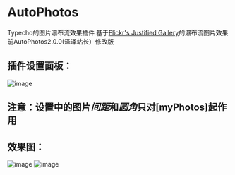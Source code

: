 # AutoPhotos
Typecho的图片瀑布流效果插件
基于<a href="https://github.com/nk-o/flickr-justified-gallery#wordpress-plugin">Flickr's Justified Gallery</a>的瀑布流图片效果<br>
前AutoPhotos2.0.0(泽泽站长）修改版

## 插件设置面板：

![image](https://github.com/Rakiendesu/AutoPhotos/assets/129365698/571c1bf2-47d1-4299-9cf5-77b6e921976a)

## 注意：设置中的图片*间距*和*圆角*只对[myPhotos]起作用

## 效果图：
![image](https://github.com/Rakiendesu/AutoPhotos/assets/129365698/29c5d678-06e5-4806-a283-5406c30812b4)
![image](https://github.com/Rakiendesu/AutoPhotos/assets/129365698/b84e4afd-3563-4508-bbe9-0ce55d1a6ada)
